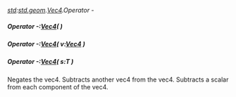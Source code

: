 _[std](../../modules/std/std-module.md):[std.geom](../../modules/std/std-geom.md).[Vec4<T>](../../modules/std/std-geom-vec4.md).Operator -_
##### Operator -:[Vec4](../../modules/std/std-geom-vec4.md)<T>(  )
##### Operator -:[Vec4](../../modules/std/std-geom-vec4.md)<T>( v:[Vec4](../../modules/std/std-geom-vec4.md)<T> )
##### Operator -:[Vec4](../../modules/std/std-geom-vec4.md)<T>( s:T )
Negates the vec4.
Subtracts another vec4 from the vec4.
Subtracts a scalar from each component of the vec4.
